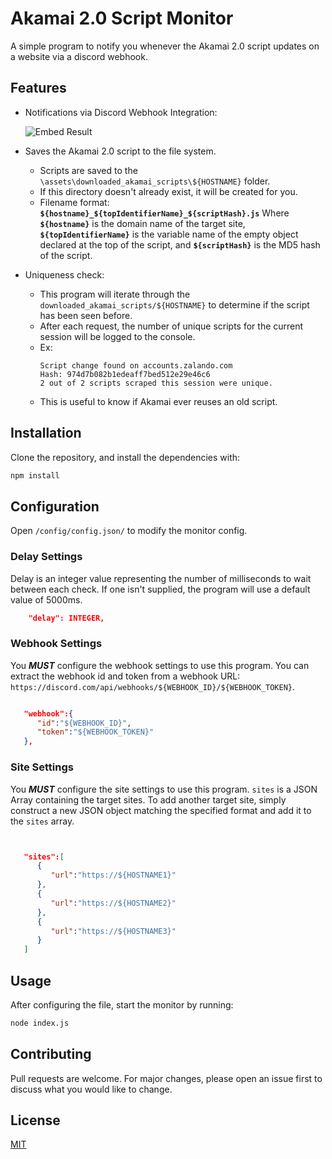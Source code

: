 # Akamai 2.0 Script Monitor

A simple program to notify you whenever the Akamai 2.0 script updates on a website via a discord webhook.

## Features

- Notifications via Discord Webhook Integration:

  ![Embed Result](https://user-images.githubusercontent.com/87380460/174300033-52e2dcc4-a8a1-478c-8858-b412a1c15e66.PNG)

- Saves the Akamai 2.0 script to the file system.

  - Scripts are saved to the `\assets\downloaded_akamai_scripts\${HOSTNAME}` folder.
  - If this directory doesn't already exist, it will be created for you.
  - Filename format:
    **`${hostname}_${topIdentifierName}_${scriptHash}.js`**
    Where **`${hostname}`** is the domain name of the target site, **`${topIdentifierName}`** is the variable name of the empty object declared at the top of the script, and **`${scriptHash}`** is the MD5 hash of the script.

- Uniqueness check:
  - This program will iterate through the `downloaded_akamai_scripts/${HOSTNAME}` to determine if the script has been seen before.
  - After each request, the number of unique scripts for the current session will be logged to the console.
  - Ex:
    ```
    Script change found on accounts.zalando.com
    Hash: 974d7b082b1edeaff7bed512e29e46c6
    2 out of 2 scripts scraped this session were unique.
    ```
  - This is useful to know if Akamai ever reuses an old script.

## Installation

Clone the repository, and install the dependencies with:

```bash
npm install
```

## Configuration

Open `/config/config.json/` to modify the monitor config.

### Delay Settings

Delay is an integer value representing the number of milliseconds to wait between each check. If one isn't supplied, the program will use a default value of 5000ms.

```json
    "delay": INTEGER,
```

### Webhook Settings

You _**MUST**_ configure the webhook settings to use this program.
You can extract the webhook id and token from a webhook URL: `https://discord.com/api/webhooks/${WEBHOOK_ID}/${WEBHOOK_TOKEN}`.

```json

   "webhook":{
      "id":"${WEBHOOK_ID}",
      "token":"${WEBHOOK_TOKEN}"
   },

```

### Site Settings

You _**MUST**_ configure the site settings to use this program.
`sites` is a JSON Array containing the target sites. To add another target site, simply construct a new JSON object matching the specified format and add it to the `sites` array.

```json


   "sites":[
      {
         "url":"https://${HOSTNAME1}"
      },
      {
         "url":"https://${HOSTNAME2}"
      },
      {
         "url":"https://${HOSTNAME3}"
      }
   ]

```

## Usage

After configuring the file, start the monitor by running:

```bash
node index.js
```

## Contributing

Pull requests are welcome. For major changes, please open an issue first to discuss what you would like to change.

## License

[MIT](https://choosealicense.com/licenses/mit/)

